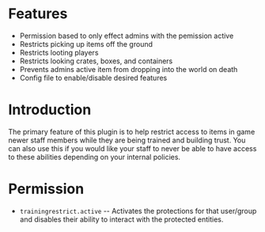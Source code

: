 # Features
- Permission based to only effect admins with the pemission active
- Restricts picking up items off the ground
- Restricts looting players
- Restricts looking crates, boxes, and containers
- Prevents admins active item from dropping into the world on death
- Config file to enable/disable desired features

# Introduction

The primary feature of this plugin is to help restrict access to items in game newer staff members while they are being trained and building trust. You can also use this if you would like your staff to never be able to have access to these abilities depending on your internal policies.

# Permission

- ```trainingrestrict.active``` -- Activates the protections for that user/group and disables their ability to interact with the protected entities.
